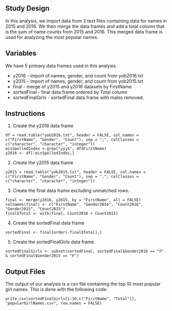 ## Study Design
In this analysis, we import data from 2 text files containing data for names in 2015 and 2016. We then merge the data frames and add a
total column that is the sum of name counts from 2015 and 2016. This merged data frame is used for analyzing the most popular names.

## Variables

We have 5 primary data frames used in this analysis.

* y2016 - import of names, gender, and count from yob2016.txt
* y2015 - import of names, gender, and count from yob2015.txt
* final - merge of y2015 and y2016 datasets by FirstName
* sortedFinal - final data frame ordered by Total column
* sortedFinalGirls - sortedFinal data frame with males removed.

## Instructions

1. Create the y2016 data frame

```
df = read.table("yob2016.txt", header = FALSE, col.names = c("FirstName", "Gender", "Count"), sep = ";", colClasses = c("character", "character", "integer"))
misSpelledIndex <-grep("yyy$", df$FirstName)
y2016 <- df[-misSpelledIndex,]
```

2. Create the y2015 data frame

```
y2015 = read.table("yob2015.txt", header = FALSE, col.names = c("FirstName", "Gender", "Count"), sep = ",", colClasses = c("character", "character", "integer"))
```

3. Create the final data frame excluding unmatched rows.

```
final <- merge(y2016, y2015, by = "FirstName", all = FALSE)
colnames(final) <- c("FirstName", "Gender2016", "Count2016", "Gender2015", "Count2015")
final$Total <- with(final, Count2016 + Count2015)
```

4. Create the sortedFinal data frame

```
sortedFinal <- final[order(-final$Total),]
```

5. Create the sortedFinalGirls data frame

```
sortedFinalGirls <- subset(sortedFinal, sortedFinal$Gender2016 == "F" & sortedFinal$Gender2015 == "F")
```

## Output Files
The output of our analysis is a csv file containing the top 10 most popular girl names. This is done with the following code:

```
write.csv(sortedFinalGirls[1:10,c("FirstName", "Total")], "popularGirlNames.csv", row.names = FALSE)
```


